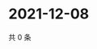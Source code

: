 # 2021-12-08

共 0 条

<!-- BEGIN WEIBO -->
<!-- 最后更新时间 Wed Dec 08 2021 00:24:37 GMT+0800 (China Standard Time) -->

<!-- END WEIBO -->
